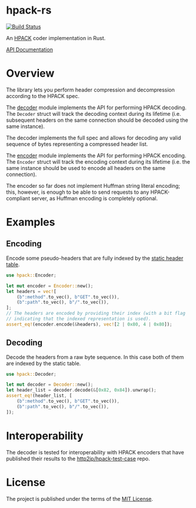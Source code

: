 # hpack-rs
[![Build Status](https://travis-ci.org/mlalic/hpack-rs.svg?branch=master)](https://travis-ci.org/mlalic/hpack-rs)

An [HPACK](http://http2.github.io/http2-spec/compression.html) coder implementation in Rust.

[API Documentation](https://mlalic.github.io/hpack-rs/)

# Overview

The library lets you perform header compression and decompression according to the HPACK spec.

The [decoder](src/decoder.rs) module implements the API for performing HPACK decoding.
The `Decoder` struct will track the decoding context during its lifetime (i.e.
subsequent headers on the same connection should be decoded using the same instance).

The decoder implements the full spec and allows for decoding any valid sequence of
bytes representing a compressed header list.

The [encoder](src/encoder.rs) module implements the API for performing HPACK encoding.
The `Encoder` struct will track the encoding context during its lifetime (i.e. the
same instance should be used to encode all headers on the same connection).

The encoder so far does not implement Huffman string literal encoding; this, however,
is enough to be able to send requests to any HPACK-compliant server, as Huffman encoding
is completely optional.

# Examples

## Encoding

Encode some pseudo-headers that are fully indexed by the
[static header table](http://http2.github.io/http2-spec/compression.html#static.table.definition).

```rust
use hpack::Encoder;

let mut encoder = Encoder::new();
let headers = vec![
    (b":method".to_vec(), b"GET".to_vec()),
    (b":path".to_vec(), b"/".to_vec()),
];
// The headers are encoded by providing their index (with a bit flag
// indicating that the indexed representation is used).
assert_eq!(encoder.encode(&headers), vec![2 | 0x80, 4 | 0x80]);
```

## Decoding

Decode the headers from a raw byte sequence. In this case both of them are indexed
by the static table.

```rust
use hpack::Decoder;

let mut decoder = Decoder::new();
let header_list = decoder.decode(&[0x82, 0x84]).unwrap();
assert_eq!(header_list, [
    (b":method".to_vec(), b"GET".to_vec()),
    (b":path".to_vec(), b"/".to_vec()),
]);
```

# Interoperability

The decoder is tested for interoperability with HPACK encoders that have published their
results to the [http2jp/hpack-test-case](https://github.com/http2jp/hpack-test-case)
repo.

# License

The project is published under the terms of the [MIT License](LICENSE).
